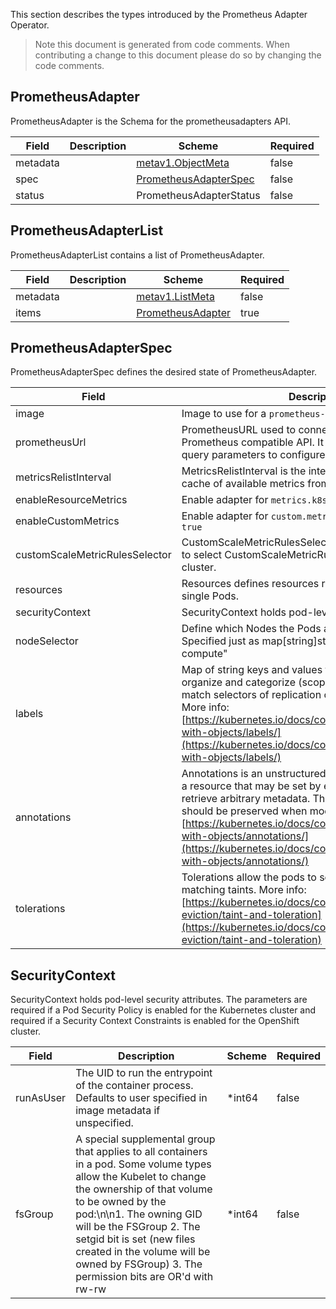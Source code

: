 <!-- markdownlint-disable MD013 -->
This section describes the types introduced by the Prometheus Adapter Operator.


> Note this document is generated from code comments. When contributing a change to this document please do so by changing the code comments.


## PrometheusAdapter

PrometheusAdapter is the Schema for the prometheusadapters API.

| Field | Description | Scheme | Required |
| ----- | ----------- | ------ | -------- |
| metadata |  | [metav1.ObjectMeta](https://kubernetes.io/docs/reference/generated/kubernetes-api/v1.23/#objectmeta-v1-meta) | false |
| spec |  | [PrometheusAdapterSpec](#prometheusadapterspec) | false |
| status |  | PrometheusAdapterStatus | false |




## PrometheusAdapterList

PrometheusAdapterList contains a list of PrometheusAdapter.

| Field | Description | Scheme | Required |
| ----- | ----------- | ------ | -------- |
| metadata |  | [metav1.ListMeta](https://kubernetes.io/docs/reference/generated/kubernetes-api/v1.23/#listmeta-v1-meta) | false |
| items |  | [PrometheusAdapter](#prometheusadapter) | true |




## PrometheusAdapterSpec

PrometheusAdapterSpec defines the desired state of PrometheusAdapter.

| Field | Description | Scheme | Required |
| ----- | ----------- | ------ | -------- |
| image | Image to use for a `prometheus-adapter` deployment. | string | true |
| prometheusUrl | PrometheusURL used to connect to any tool with Prometheus compatible API. It will eventually contain query parameters to configure the connection. | string | false |
| metricsRelistInterval | MetricsRelistInterval is the interval at which to update the cache of available metrics from Prometheus | string | false |
| enableResourceMetrics | Enable adapter for `metrics.k8s.io`. By default - `false` | boolean | false |
| enableCustomMetrics   | Enable adapter for `custom.metrics.k8s.io`. By default - `true` | boolean | false |
| customScaleMetricRulesSelector | CustomScaleMetricRulesSelector defines label selectors to select CustomScaleMetricRule resources across the cluster. | []*[metav1.LabelSelector](https://kubernetes.io/docs/reference/generated/kubernetes-api/v1.23/#labelselector-v1-meta) | false |
| resources | Resources defines resources requests and limits for single Pods. | [v1.ResourceRequirements](https://kubernetes.io/docs/reference/generated/kubernetes-api/v1.23/#resourcerequirements-v1-core) | false |
| securityContext | SecurityContext holds pod-level security attributes. | *[SecurityContext](#securitycontext) | false |
| nodeSelector | Define which Nodes the Pods are scheduled on. Specified just as map[string]string. For example: \"type: compute\" | map[string]string | false |
| labels | Map of string keys and values that can be used to organize and categorize (scope and select) objects. May match selectors of replication controllers and services. More info: [https://kubernetes.io/docs/concepts/overview/working-with-objects/labels/](https://kubernetes.io/docs/concepts/overview/working-with-objects/labels/) | map[string]string | false |
| annotations | Annotations is an unstructured key value map stored with a resource that may be set by external tools to store and retrieve arbitrary metadata. They are not queryable and should be preserved when modifying objects. More info: [https://kubernetes.io/docs/concepts/overview/working-with-objects/annotations/](https://kubernetes.io/docs/concepts/overview/working-with-objects/annotations/) | map[string]string | false |
| tolerations | Tolerations allow the pods to schedule onto nodes with matching taints. More info: [https://kubernetes.io/docs/concepts/scheduling-eviction/taint-and-toleration](https://kubernetes.io/docs/concepts/scheduling-eviction/taint-and-toleration) | []v1.Toleration | false |




## SecurityContext

SecurityContext holds pod-level security attributes. The parameters are required if a Pod Security Policy is enabled for
the Kubernetes cluster and required if a Security Context Constraints is enabled for the OpenShift cluster.

| Field | Description | Scheme | Required |
| ----- | ----------- | ------ | -------- |
| runAsUser | The UID to run the entrypoint of the container process. Defaults to user specified in image metadata if unspecified. | *int64 | false |
| fsGroup | A special supplemental group that applies to all containers in a pod. Some volume types allow the Kubelet to change the ownership of that volume to be owned by the pod:\n\n1. The owning GID will be the FSGroup 2. The setgid bit is set (new files created in the volume will be owned by FSGroup) 3. The permission bits are OR'd with rw-rw  | *int64 | false |



